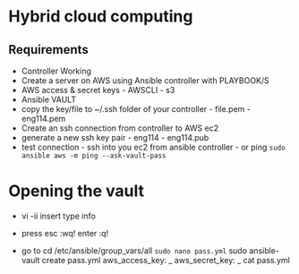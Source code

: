 # Hybrid cloud computing

## Requirements
- Controller Working
- Create a server on AWS using Ansible controller with PLAYBOOK/S
- AWS access & secret keys - AWSCLI - s3
- Ansible VAULT
- copy the key/file to ~/.ssh folder of your controller - file.pem - eng114.pem 
- Create an ssh connection from controller to AWS ec2
- generate a new ssh key pair - eng114 - eng114.pub
- test connection - ssh into you ec2 from ansible controller - or ping
`sudo ansible aws -m ping --ask-vault-pass`

# Opening the vault
- vi
-ii insert
type info
- press esc :wq! enter :q!

- go to 
cd /etc/ansible/group_vars/all
`sudo nano pass.yml`
sudo ansible-vault create pass.yml
aws_access_key: _
aws_secret_key: _
cat pass.yml
